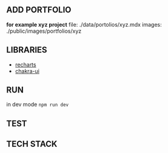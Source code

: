 ## ADD PORTFOLIO
__for example xyz project__
file: ./data/portolios/xyz.mdx
images: ./public/images/portfolios/xyz

## LIBRARIES
- [recharts](https://recharts.org/)
- [chakra-ui](https://chakra-ui.com/)

## RUN
in dev mode `npm run dev`

## TEST

## TECH STACK
